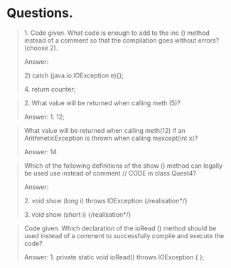 # Questions.

> 1\. Code given. What code is enough to add to the inc () method 
> instead of a comment so that the compilation goes without errors? (choose 2).
>
> Answer:
> 
> 2\) catch (java.io.IOException e){};
> 
> 4\. return counter;

> 2\. What value will be returned when calling meth (5)?
>
> Answer: 1\. 12;

> What value will be returned when calling meth(12) 
> if an ArithmeticException is thrown when calling mexcept(int x)?
>
> Answer: 14

> Which of the following definitions of the show () method 
> can legally be used use instead of comment // CODE in class Quest4?
>
> Answer:
> 
> 2\. void show (long i) throws IOException {/realisation*/}
>
> 3\. void show (short i) {/realisation*/}

> Code given. Which declaration of the ioRead () method should be used 
> instead of a comment to successfully compile and execute the code?
>
> Answer: 1\. private static void ioRead() throws IOException { };